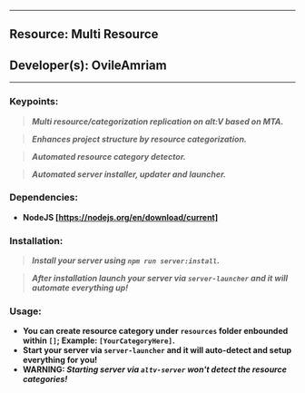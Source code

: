 ***
## Resource: Multi Resource
## Developer(s): OvileAmriam
***

### Keypoints:
  > ***Multi resource/categorization replication on alt:V based on MTA.***

  > ***Enhances project structure by resource categorization.***

  > ***Automated resource category detector.***

  > ***Automated server installer, updater and launcher.***

### Dependencies:
  - **NodeJS [https://nodejs.org/en/download/current]**

### Installation:
  > ***Install your server using `npm run server:install`.***

  > ***After installation launch your server via `server-launcher` and it will automate everything up!***

### Usage:
  - **You can create resource category under `resources` folder enbounded within `[]`; Example: `[YourCategoryHere]`.**
  - **Start your server via `server-launcher` and it will auto-detect and setup everything for you!**
  - **WARNING: _Starting server via `altv-server` won't detect the resource categories!_**
